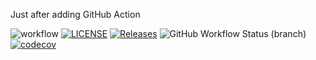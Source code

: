 Just after adding GitHub Action


![workflow](https://github.com/Pawel-Stankiewicz/sem/actions/workflows/main.yml/badge.svg)
[![LICENSE](https://img.shields.io/github/license/Pawel-Stankiewicz/sem.svg?style=flat-square)](https://github.com/<github-username>/sem/blob/master/LICENSE)
[![Releases](https://img.shields.io/github/release/Pawel-Stankiewicz/sem/all.svg?style=flat-square)](https://github.com/<github-username>/sem/releases)
![GitHub Workflow Status (branch)](https://img.shields.io/github/workflow/status/Pawel-Stankiewicz/sem/A%20workflow%20for%20my%20Hello%20World%20App/develop)
[![codecov](https://codecov.io/gh/Pawel-Stankiewicz/sem/branch/develop/graph/badge.svg?token=TFZHQ0I9AH)](https://codecov.io/gh/Pawel-Stankiewicz/sem)